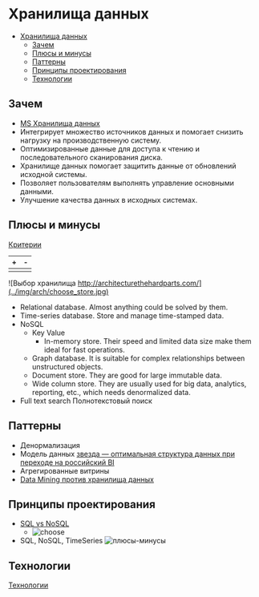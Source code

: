 # Хранилища данных

- [Хранилища данных](#хранилища-данных)
  - [Зачем](#зачем)
  - [Плюсы и минусы](#плюсы-и-минусы)
  - [Паттерны](#паттерны)
  - [Принципы проектирования](#принципы-проектирования)
  - [Технологии](#технологии)

## Зачем

- [MS Хранилища данных](https://docs.microsoft.com/ru-ru/azure/architecture/guide/technology-choices/data-store-overview)
- Интегрирует множество источников данных и помогает снизить нагрузку на производственную систему.
- Оптимизированные данные для доступа к чтению и последовательного сканирования диска.
- Хранилище данных помогает защитить данные от обновлений исходной системы.
- Позволяет пользователям выполнять управление основными данными.
- Улучшение качества данных в исходных системах.

## Плюсы и минусы

[Критерии](arch.criteria.md)

| + | - |
| - | - |
|  |  |

![Выбор хранилища http://architecturethehardparts.com/](../img/arch/choose_store.jpg)

- Relational database. Almost anything could be solved by them.
- Time-series database. Store and manage time-stamped data.
- NoSQL
  - Key Value
    - In-memory store. Their speed and limited data size make them ideal for fast operations.
  - Graph database. It is suitable for complex relationships between unstructured objects.
  - Document store. They are good for large immutable data.
  - Wide column store. They are usually used for big data, analytics, reporting, etc., which needs denormalized data.
- Full text search Полнотекстовый поиск

## Паттерны

- Денормализация
- Модель данных [звезда — оптимальная структура данных при переходе на российский BI](https://habr.com/ru/company/visiology/blog/678346/)
- Агрегированные витрины
- [Data Mining против хранилища данных](https://coderlessons.com/tutorials/bolshie-dannye-i-analitika/teoriia-khraneniia-dannykh/21-data-mining-protiv-khranilishcha-dannykh)

## Принципы проектирования

- [SQL vs NoSQL](https://towardsdatascience.com/datastore-choices-sql-vs-nosql-database-ebec24d56106)
  - ![choose](https://substackcdn.com/image/fetch/w_1456,c_limit,f_webp,q_auto:good,fl_progressive:steep/https%3A%2F%2Fsubstack-post-media.s3.amazonaws.com%2Fpublic%2Fimages%2Ff5b7dcbd-a2b0-4677-8ffa-669acf91242b_1143x1600.jpeg)
- SQL, NoSQL, TimeSeries ![плюсы-минусы](https://substackcdn.com/image/fetch/w_1456,c_limit,f_webp,q_auto:good,fl_progressive:steep/https%3A%2F%2Fsubstack-post-media.s3.amazonaws.com%2Fpublic%2Fimages%2Fcb5bb38f-5383-495d-aed8-cf1d0a44e03b_1600x1600.png)

## Технологии

[Технологии](../technology/store.md)
